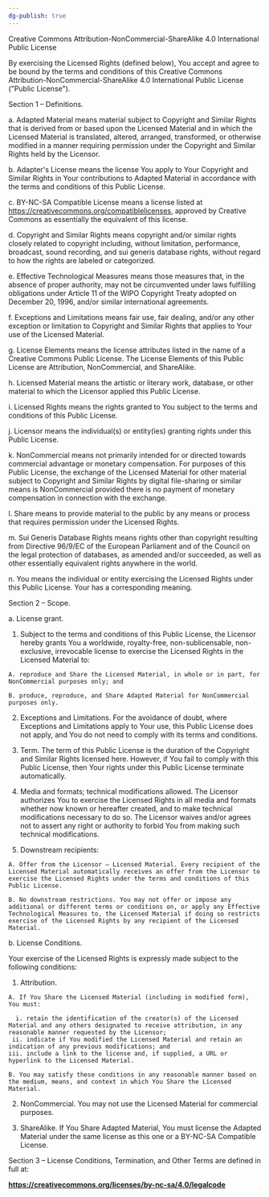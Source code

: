 ```yaml
---
dg-publish: true
---
```

Creative Commons Attribution-NonCommercial-ShareAlike 4.0 International Public License

By exercising the Licensed Rights (defined below), You accept and agree to be bound by the terms and conditions of this Creative Commons Attribution-NonCommercial-ShareAlike 4.0 International Public License ("Public License").

Section 1 – Definitions.

a. Adapted Material means material subject to Copyright and Similar Rights that is derived from or based upon the Licensed Material and in which the Licensed Material is translated, altered, arranged, transformed, or otherwise modified in a manner requiring permission under the Copyright and Similar Rights held by the Licensor.

b. Adapter's License means the license You apply to Your Copyright and Similar Rights in Your contributions to Adapted Material in accordance with the terms and conditions of this Public License.

c. BY-NC-SA Compatible License means a license listed at https://creativecommons.org/compatiblelicenses, approved by Creative Commons as essentially the equivalent of this license.

d. Copyright and Similar Rights means copyright and/or similar rights closely related to copyright including, without limitation, performance, broadcast, sound recording, and sui generis database rights, without regard to how the rights are labeled or categorized.

e. Effective Technological Measures means those measures that, in the absence of proper authority, may not be circumvented under laws fulfilling obligations under Article 11 of the WIPO Copyright Treaty adopted on December 20, 1996, and/or similar international agreements.

f. Exceptions and Limitations means fair use, fair dealing, and/or any other exception or limitation to Copyright and Similar Rights that applies to Your use of the Licensed Material.

g. License Elements means the license attributes listed in the name of a Creative Commons Public License. The License Elements of this Public License are Attribution, NonCommercial, and ShareAlike.

h. Licensed Material means the artistic or literary work, database, or other material to which the Licensor applied this Public License.

i. Licensed Rights means the rights granted to You subject to the terms and conditions of this Public License.

j. Licensor means the individual(s) or entity(ies) granting rights under this Public License.

k. NonCommercial means not primarily intended for or directed towards commercial advantage or monetary compensation. For purposes of this Public License, the exchange of the Licensed Material for other material subject to Copyright and Similar Rights by digital file-sharing or similar means is NonCommercial provided there is no payment of monetary compensation in connection with the exchange.

l. Share means to provide material to the public by any means or process that requires permission under the Licensed Rights.

m. Sui Generis Database Rights means rights other than copyright resulting from Directive 96/9/EC of the European Parliament and of the Council on the legal protection of databases, as amended and/or succeeded, as well as other essentially equivalent rights anywhere in the world.

n. You means the individual or entity exercising the Licensed Rights under this Public License. Your has a corresponding meaning.

Section 2 – Scope.

a. License grant.

  1. Subject to the terms and conditions of this Public License, the Licensor hereby grants You a worldwide, royalty-free, non-sublicensable, non-exclusive, irrevocable license to exercise the Licensed Rights in the Licensed Material to:

    A. reproduce and Share the Licensed Material, in whole or in part, for NonCommercial purposes only; and

    B. produce, reproduce, and Share Adapted Material for NonCommercial purposes only.

  2. Exceptions and Limitations. For the avoidance of doubt, where Exceptions and Limitations apply to Your use, this Public License does not apply, and You do not need to comply with its terms and conditions.

  3. Term. The term of this Public License is the duration of the Copyright and Similar Rights licensed here. However, if You fail to comply with this Public License, then Your rights under this Public License terminate automatically.

  4. Media and formats; technical modifications allowed. The Licensor authorizes You to exercise the Licensed Rights in all media and formats whether now known or hereafter created, and to make technical modifications necessary to do so. The Licensor waives and/or agrees not to assert any right or authority to forbid You from making such technical modifications.

  5. Downstream recipients:

    A. Offer from the Licensor – Licensed Material. Every recipient of the Licensed Material automatically receives an offer from the Licensor to exercise the Licensed Rights under the terms and conditions of this Public License.

    B. No downstream restrictions. You may not offer or impose any additional or different terms or conditions on, or apply any Effective Technological Measures to, the Licensed Material if doing so restricts exercise of the Licensed Rights by any recipient of the Licensed Material.

b. License Conditions.

Your exercise of the Licensed Rights is expressly made subject to the following conditions:

  1. Attribution.

    A. If You Share the Licensed Material (including in modified form), You must:

      i. retain the identification of the creator(s) of the Licensed Material and any others designated to receive attribution, in any reasonable manner requested by the Licensor;
     ii. indicate if You modified the Licensed Material and retain an indication of any previous modifications; and
    iii. include a link to the license and, if supplied, a URL or hyperlink to the Licensed Material.

    B. You may satisfy these conditions in any reasonable manner based on the medium, means, and context in which You Share the Licensed Material.

  2. NonCommercial. You may not use the Licensed Material for commercial purposes.

  3. ShareAlike. If You Share Adapted Material, You must license the Adapted Material under the same license as this one or a BY-NC-SA Compatible License.

Section 3 – License Conditions, Termination, and Other Terms are defined in full at:

**https://creativecommons.org/licenses/by-nc-sa/4.0/legalcode**